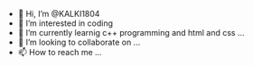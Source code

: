 - 👋 Hi, I’m @KALKI1804
- 👀 I’m interested in coding
- 🌱 I’m currently learnig c++ programming and html and css ...
- 💞️ I’m looking to collaborate on ...
- 📫 How to reach me ...

<!---
KALKI1804/KALKI1804 is a ✨ special ✨ repository because its `README.md` (this file) appears on your GitHub profile.
You can click the Preview link to take a look at your changes.
--->
